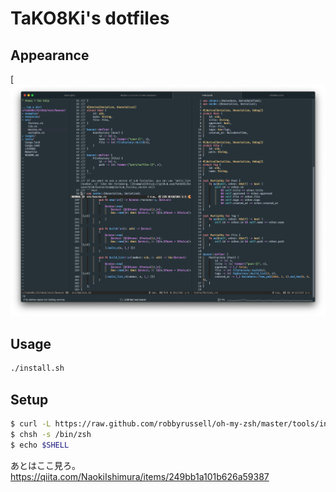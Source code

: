 # TaKO8Ki's dotfiles
## Appearance

[![Image from Gyazo](./resources/readme.png)

## Usage

```sh
./install.sh
```

## Setup

```sh
$ curl -L https://raw.github.com/robbyrussell/oh-my-zsh/master/tools/install.sh | sh
$ chsh -s /bin/zsh
$ echo $SHELL
```

あとはここ見ろ。https://qiita.com/NaokiIshimura/items/249bb1a101b626a59387
